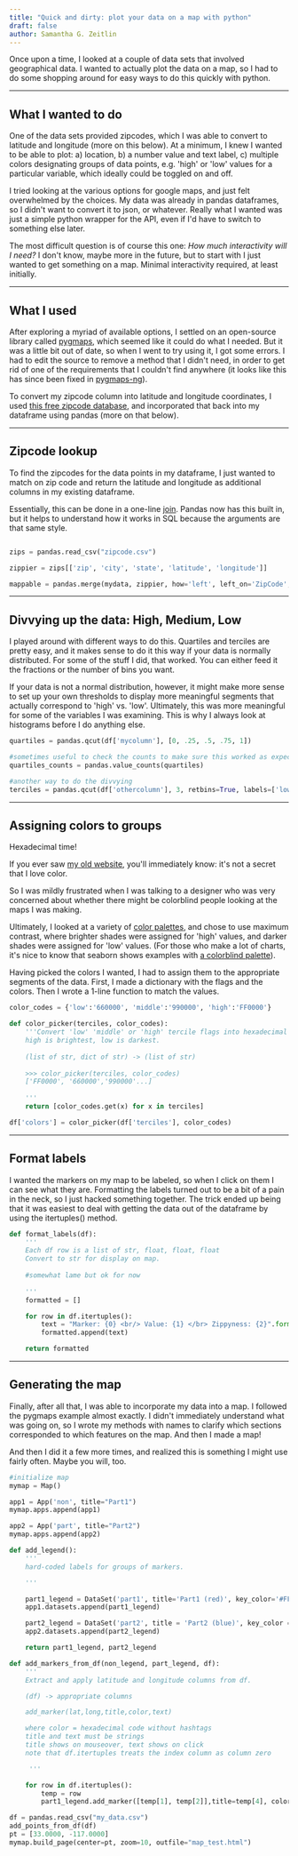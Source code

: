```yaml
---
title: "Quick and dirty: plot your data on a map with python"
draft: false
author: Samantha G. Zeitlin
---
```



Once upon a time, I looked at a couple of data sets that involved geographical data. I wanted to actually plot the data on a map, so I had to do some shopping around for easy ways to do this quickly with python. 


----------


## What I wanted to do ##

One of the data sets provided zipcodes, which I was able to convert to latitude and longitude (more on this below). At a minimum, I knew I wanted to be able to plot: a) location, b) a number value and text label, c) multiple colors designating groups of data points, e.g. 'high' or 'low' values for a particular variable, which ideally could be toggled on and off. 

I tried looking at the various options for google maps, and just felt overwhelmed by the choices. My data was already in pandas dataframes, so I didn't want to convert it to json, or whatever. Really what I wanted was just a simple python wrapper for the API, even if I'd have to switch to something else later.  

The most difficult question is of course this one: *How much interactivity will I need?* I don't know, maybe more in the future, but to start with I just wanted to get something on a map. Minimal interactivity required, at least initially. 


----------
## What I used ##

After exploring a myriad of available options, I settled on an open-source library called [pygmaps][1], which seemed like it could do what I needed. But it was a little bit out of date, so when I went to try using it, I got some errors. I had to edit the source to remove a method that I didn't need, in order to get rid of one of the requirements that I couldn't find anywhere (it looks like this has since been fixed in [pygmaps-ng][2]). 

To convert my zipcode column into latitude and longitude coordinates, I used [this free zipcode database][3], and incorporated that back into my dataframe using pandas (more on that below). 


----------
## Zipcode lookup ##

To find the zipcodes for the data points in my dataframe, I just wanted to match on zip code and return the latitude and longitude as additional columns in my existing dataframe. 

Essentially, this can be done in a one-line [join][4]. Pandas now has this built in, but it helps to understand how it works in SQL because the arguments are that same style. 

```python

zips = pandas.read_csv("zipcode.csv")

zippier = zips[['zip', 'city', 'state', 'latitude', 'longitude']]

mappable = pandas.merge(mydata, zippier, how='left', left_on='ZipCode', right_on='zip', sort=False)

```

----------
## Divvying up the data: High, Medium, Low ##

I played around with different ways to do this. Quartiles and terciles are pretty easy, and it makes sense to do it this way if your data is normally distributed. For some of the stuff I did, that worked. You can either feed it the fractions or the number of bins you want. 

If your data is not a normal distribution, however, it might make more sense to set up your own thresholds to display more meaningful segments that actually correspond to 'high' vs. 'low'. Ultimately, this was more meaningful for some of the variables I was examining. This is why I always look at histograms before I do anything else. 

```python
quartiles = pandas.qcut(df['mycolumn'], [0, .25, .5, .75, 1])

#sometimes useful to check the counts to make sure this worked as expected:
quartiles_counts = pandas.value_counts(quartiles)

#another way to do the divvying
terciles = pandas.qcut(df['othercolumn'], 3, retbins=True, labels=['low', 'middle', 'high'])
```

----------
## Assigning colors to groups ##

Hexadecimal time! 

If you ever saw [my old website][5], you'll immediately know: it's not a secret that I love color. 

So I was mildly frustrated when I was talking to a designer who was very concerned about whether there might be colorblind people looking at the maps I was making. 

Ultimately, I looked at a variety of [color palettes][6], and chose to use maximum contrast, where brighter shades were assigned for 'high' values, and darker shades were assigned for 'low' values. (For those who make a lot of charts, it's nice to know that seaborn shows examples with [a colorblind palette][7]). 

Having picked the colors I wanted, I had to assign them to the appropriate segments of the data. First, I made a dictionary with the flags and the colors. Then I wrote a 1-line function to match the values. 

```python
color_codes = {'low':'660000', 'middle':'990000', 'high':'FF0000'}

def color_picker(terciles, color_codes):
    '''Convert 'low' 'middle' or 'high' tercile flags into hexadecimal color codes. 
    high is brightest, low is darkest.
    
    (list of str, dict of str) -> (list of str)
    
    >>> color_picker(terciles, color_codes)
    ['FF0000', '660000','990000'...]
    
    '''
    return [color_codes.get(x) for x in terciles]

df['colors'] = color_picker(df['terciles'], color_codes)
```

----------
## Format labels ##

I wanted the markers on my map to be labeled, so when I click on them I can see what they are. Formatting the labels turned out to be a bit of a pain in the neck, so I just hacked something together. The trick ended up being that it was easiest to deal with getting the data out of the dataframe by using the itertuples() method. 

```python
def format_labels(df):
    '''
    Each df row is a list of str, float, float, float
    Convert to str for display on map. 
    
    #somewhat lame but ok for now 
    
    '''
    formatted = []

    for row in df.itertuples():
        text = "Marker: {0} <br/> Value: {1} </br> Zippyness: {2}".format(row[4], row[5], row[6])
        formatted.append(text)

    return formatted
```
----------


## Generating the map ##

Finally, after all that, I was able to incorporate my data into a map. I followed the pygmaps example almost exactly. I didn't immediately understand what was going on, so I wrote my methods with names to clarify which sections corresponded to which features on the map. And then I made a map! 

And then I did it a few more times, and realized this is something I might use fairly often. Maybe you will, too. 

```python
#initialize map
mymap = Map()

app1 = App('non', title="Part1")
mymap.apps.append(app1)

app2 = App('part', title="Part2")
mymap.apps.append(app2)

def add_legend():
    '''
    hard-coded labels for groups of markers.

    '''

    part1_legend = DataSet('part1', title='Part1 (red)', key_color='#FF0000')
    app1.datasets.append(part1_legend)

    part2_legend = DataSet('part2', title = 'Part2 (blue)', key_color = '#0000FF')
    app2.datasets.append(part2_legend)

    return part1_legend, part2_legend 

def add_markers_from_df(non_legend, part_legend, df):
    '''
    Extract and apply latitude and longitude columns from df.

    (df) -> appropriate columns

    add_marker(lat,long,title,color,text)

    where color = hexadecimal code without hashtags
    title and text must be strings 
    title shows on mouseover, text shows on click
    note that df.itertuples treats the index column as column zero 

     '''

    for row in df.itertuples():
        temp = row
        part1_legend.add_marker([temp[1], temp[2]],title=temp[4], color=temp[5], text=temp[3])

df = pandas.read_csv("my_data.csv")
add_points_from_df(df)
pt = [33.0000, -117.0000]
mymap.build_page(center=pt, zoom=10, outfile="map_test.html")
```




  [1]: https://pypi.python.org/pypi/pygmaps/0.1.1
  [2]: https://github.com/Permafacture/pygmaps-ng
  [3]: http://www.boutell.com/zipcodes/
  [4]: http://www.w3schools.com/sql/sql_join.asp
  [5]: http://samzeitlin.com/Sam%20Zeitlin%20Publications.html
  [6]: http://www.color-hex.com/color-palettes/
  [7]: http://web.stanford.edu/~mwaskom/software/seaborn/tutorial/color_palettes.html?highlight=colorblind

